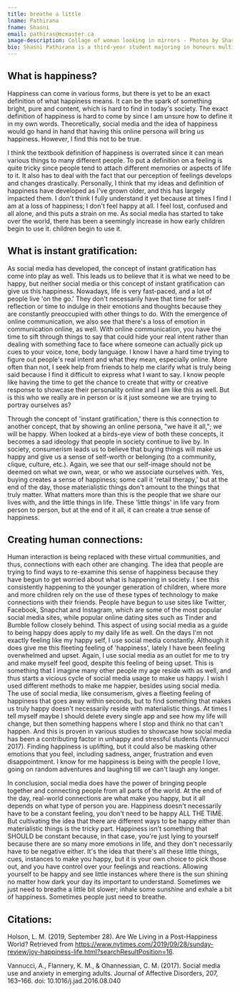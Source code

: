 ```yaml
--- 
title: breathe a little
lname: Pathirana
fname: Shasni
email: pathiras@mcmaster.ca
image-description: Collage of woman looking in mirrors - Photos by Shasni Pathirana
bio: Shasni Pathirana is a third-year student majoring in honours multimedia and minoring in peace studies at McMaster University. She was born in Sri Lanka and has two younger siblings, she came to Canada with her family when she was just three years old. In her spare time, she enjoys going on hikes with her friends, photography and good food.
---
```


## What is happiness?

Happiness can come in various forms, but there is yet to be an exact definition of what happiness means. It can be the spark of something bright, pure and content, which is hard to find in today's society. The exact definition of happiness is hard to come by since I am unsure how to define it in my own words. Theoretically, social media and the idea of happiness would go hand in hand that having this online persona will bring us happiness. However, I find this not to be true. 

I think the textbook definition of happiness is overrated since it can mean various things to many different people. To put a definition on a feeling is quite tricky since people tend to attach different memories or aspects of life to it. It also has to deal with the fact that our perception of feelings develops and changes drastically. Personally, I think that my ideas and definition of happiness have developed as I've grown older, and this has largely impacted them. I don't think I fully understand it yet because at times I find I am at a loss of happiness; I don't feel happy at all. I feel lost, confused and all alone, and this puts a strain on me. As social media has started to take over the world, there has been a seemingly increase in how early children begin to use it. children begin to use it.

## What is instant gratification:

As social media has developed, the concept of instant gratification has come into play as well. This leads us to believe that it is what we need to be happy, but neither social media or this concept of instant gratification can give us this happiness. Nowadays, life is very fast-paced, and a lot of people live 'on the go.' They don't necessarily have that time for self-reflection or time to indulge in their emotions and thoughts because they are constantly preoccupied with other things to do. With the emergence of online communication, we also see that there's a loss of emotion in communication online, as well. With online communication, you have the time to sift through things to say that could hide your real intent rather than dealing with something face to face where someone can actually pick up cues to your voice, tone, body language. I know I have a hard time trying to figure out people's real intent and what they mean, especially online. More often than not, I seek help from friends to help me clarify what is truly being said because I find it difficult to express what I want to say. I know people like having the time to get the chance to create that witty or creative response to showcase their personality online and I am like this as well. But is this who we really are in person or is it just someone we are trying to portray ourselves as? 

Through the concept of 'instant gratification,' there is this connection to another concept, that by showing an online persona, "we have it all,"; we will be happy. When looked at a birds-eye view of both these concepts, it becomes a sad ideology that people in society continue to live by. In society, consumerism leads us to believe that buying things will make us happy and give us a sense of self-worth or belonging (to a community, clique, culture, etc.). Again, we see that our self-image should not be deemed on what we own, wear, or who we associate ourselves with. Yes, buying creates a sense of happiness; some call it 'retail therapy,' but at the end of the day, those materialistic things don't amount to the things that truly matter. What matters more than this is the people that we share our lives with, and the little things in life. These 'little things' in life vary from person to person, but at the end of it all, it can create a true sense of happiness. 

## Creating human connections:

Human interaction is being replaced with these virtual communities, and thus, connections with each other are changing. The idea that people are trying to find ways to re-examine this sense of happiness because they have begun to get worried about what is happening in society. I see this consistently happening to the younger generation of children, where more and more children rely on the use of these types of technology to make connections with their friends. People have begun to use sites like Twitter, Facebook, Snapchat and Instagram, which are some of the most popular social media sites, while popular online dating sites such as Tinder and Bumble follow closely behind. This aspect of using social media as a guide to being happy does apply to my daily life as well. On the days I'm not exactly feeling like my happy self, I use social media constantly. Although it does give me this fleeting feeling of 'happiness', lately I have been feeling overwhelmed and upset. Again, I use social media as an outlet for me to try and make myself feel good, despite this feeling of being upset. This is something that I imagine many other people my age reside with as well, and thus starts a vicious cycle of social media usage to make us happy. I wish I used different methods to make me happier, besides using social media. The use of social media, like consumerism, gives a fleeting feeling of happiness that goes away within seconds, but to find something that makes us truly happy doesn't necessarily reside with materialistic things. At times I tell myself maybe I should delete every single app and see how my life will change, but then something happens where I stop and think no that can't happen. And this is proven in various studies to showcase how social media has been a contributing factor in unhappy and stressful students (Vannucci 2017). Finding happiness is uplifting, but it could also be masking other emotions that you feel, including sadness, anger, frustration and even disappointment. I know for me happiness is being with the people I love, going on random adventures and laughing till we can't laugh any longer.

In conclusion, social media does have the power of bringing people together and connecting people from all parts of the world. At the end of the day, real-world connections are what make you happy, but it all depends on what type of person you are. Happiness doesn't necessarily have to be a constant feeling, you don't need to be happy ALL THE TIME. But cultivating the idea that there are different ways to be happy either than materialistic things is the tricky part. Happiness isn't something that SHOULD be constant because, in that case, you're just lying to yourself because there are so many more emotions in life, and they don't necessarily have to be negative either. It's the idea that there's all these little things, cues, instances to make you happy, but it is your own choice to pick those out, and you have control over your feelings and reactions. Allowing yourself to be happy and see little instances where there is the sun shining no matter how dark your day its important to understand. Sometimes we just need to breathe a little bit slower; inhale some sunshine and exhale a bit of happiness. Sometimes people just need to breathe.

## Citations:

Holson, L. M. (2019, September 28). Are We Living in a Post-Happiness World? Retrieved from https://www.nytimes.com/2019/09/28/sunday-review/joy-happiness-life.html?searchResultPosition=16.

Vannucci, A., Flannery, K. M., & Ohannessian, C. M. (2017). Social media use and anxiety in emerging adults. Journal of Affective Disorders, 207, 163–166. doi: 10.1016/j.jad.2016.08.040
